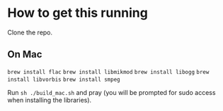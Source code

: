# How to get this running

Clone the repo.

## On Mac

`brew install flac`
`brew install libmikmod`
`brew install libogg`
`brew install libvorbis`
`brew install smpeg`

Run `sh ./build_mac.sh` and pray (you will be prompted for sudo access when installing the libraries).
